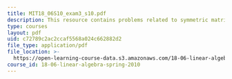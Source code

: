 ```yaml
---
title: MIT18_06S10_exam3_s10.pdf
description: This resource contains problems related to symmetric matrix.
type: courses
layout: pdf
uid: c72789c2ac2ccaf5568a024c662882d2
file_type: application/pdf
file_location: >-
  https://open-learning-course-data.s3.amazonaws.com/18-06-linear-algebra-spring-2010/c72789c2ac2ccaf5568a024c662882d2_MIT18_06S10_exam3_s10.pdf
course_id: 18-06-linear-algebra-spring-2010
---
```

